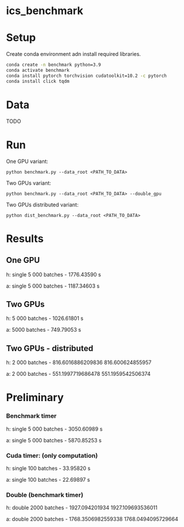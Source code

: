 # ics_benchmark


# Setup 

Create conda environment adn install required libraries.

```sh
conda create -n benchmark python=3.9
conda activate benchmark
conda install pytorch torchvision cudatoolkit=10.2 -c pytorch 
conda install click tqdm
```

# Data
TODO


# Run

One GPU variant: 
```
python benchmark.py --data_root <PATH_TO_DATA> 
```

Two GPUs variant:
```
python benchmark.py --data_root <PATH_TO_DATA> --double_gpu 
```

Two GPUs distributed variant:
```
python dist_benchmark.py --data_root <PATH_TO_DATA>
```

# Results 
## One GPU
h: single 5 000 batches - 1776.43590 s

a: single 5 000 batches - 1187.34603 s

## Two GPUs
h: 5 000 batches - 1026.61801 s

a: 5000 batches - 749.79053 s

## Two GPUs - distributed 
h: 2 000 batches - 816.6016886209836 816.600624855957

a: 2 000 batches - 551.1997719686478 551.1959542506374


# Preliminary
### Benchmark timer 
h: single 5 000 batches - 3050.60989 s 

a: single 5 000 batches - 5870.85253 s

### Cuda timer: (only computation)
h: single 100 batches  - 33.95820 s

a:  single 100 batches -  22.69897 s

### Double (benchmark timer)
h: double 2000 batches - 1927.094201934 1927.109693536011

a: double 2000 batches - 1768.3506982559338 1768.0494095729664
